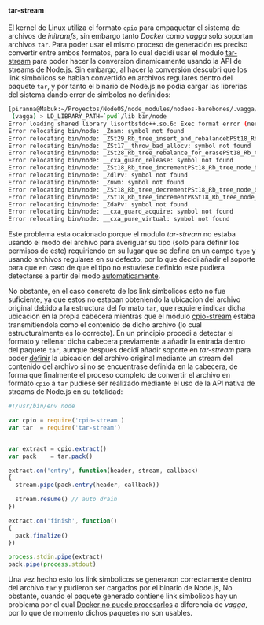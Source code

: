 #### tar-stream

El kernel de Linux utiliza el formato `cpio` para empaquetar el sistema de
archivos de *initramfs*, sin embargo tanto *Docker* como *vagga* solo soportan
archivos `tar`. Para poder usar el mismo proceso de generación es preciso
convertir entre ambos formatos, para lo cual decidi usar el modulo
[tar-stream](https://github.com/mafintosh/tar-stream) para poder hacer la
conversion dinamicamente usando la API de streams de Node.js. Sin embargo, al
hacer la conversión descubri que los link simbolicos se habian convertido en
archivos regulares dentro del paquete `tar`, y por tanto el binario de Node.js
no podia cargar las librerias del sistema dando error de simbolos no definidos:

```bash
[piranna@Mabuk:~/Proyectos/NodeOS/node_modules/nodeos-barebones/.vagga/barebones]
 (vagga) > LD_LIBRARY_PATH=`pwd`/lib bin/node
Error loading shared library lisortbstdc++.so.6: Exec format error (needed by bin/node)
Error relocating bin/node: _Znam: symbol not found
Error relocating bin/node: _ZSt29_Rb_tree_insert_and_rebalancebPSt18_Rb_tree_node_baseS0_RS_: symbol not found
Error relocating bin/node: _ZSt17__throw_bad_allocv: symbol not found
Error relocating bin/node: _ZSt28_Rb_tree_rebalance_for_erasePSt18_Rb_tree_node_baseRS_: symbol not found
Error relocating bin/node: __cxa_guard_release: symbol not found
Error relocating bin/node: _ZSt18_Rb_tree_incrementPSt18_Rb_tree_node_base: symbol not found
Error relocating bin/node: _ZdlPv: symbol not found
Error relocating bin/node: _Znwm: symbol not found
Error relocating bin/node: _ZSt18_Rb_tree_decrementPSt18_Rb_tree_node_base: symbol not found
Error relocating bin/node: _ZSt18_Rb_tree_incrementPKSt18_Rb_tree_node_base: symbol not found
Error relocating bin/node: _ZdaPv: symbol not found
Error relocating bin/node: __cxa_guard_acquire: symbol not found
Error relocating bin/node: __cxa_pure_virtual: symbol not found
```

Este problema esta ocaionado porque el modulo *tar-stream* no estaba usando el
modo del archivo para averiguar su tipo (solo para definir los permisos de este)
requiriendo en su lugar que se defina en un campo `type` y usando archivos
regulares en su defecto, por lo que decidi añadir el soporte para que en caso de
que el tipo no estuviese definido este pudiera detectarse a partir del modo
[automaticamente](https://github.com/NodeOS/tar-stream/commit/b2f57d1b248895d64d19c847fbe68854d9344d56).

No obstante, en el caso concreto de los link simbolicos esto no fue suficiente,
ya que estos no estaban obteniendo la ubicacion del archivo original debido a la
estructura del formato `tar`, que requiere indicar dicha ubicacion en la propia
cabecera mientras que el módulo [cpio-stream](cpio-stream.html) estaba
transmitiendola como el contenido de dicho archivo (lo cual estructuralmente es
lo correcto). En un principio procedi a detectar el formato y rellenar dicha
cabecera previamente a añadir la entrada dentro del paquete `tar`, aunque
despues decidí añadir soporte en *tar-stream* para poder
[definir](https://github.com/NodeOS/tar-stream/commit/b32e9b6b39c15889d31d4d328e1b66cdf944ed27)
la ubicacion del archivo original mediante un stream del contenido del archivo
si no se encuentrase definida en la cabecera, de forma que finalmente el proceso
completo de convertir el archivo en formato `cpio` a `tar` pudiese ser realizado
mediante el uso de la API nativa de streams de Node.js en su totalidad:

```Javascript
#!/usr/bin/env node

var cpio = require('cpio-stream')
var tar  = require('tar-stream')


var extract = cpio.extract()
var pack    = tar.pack()

extract.on('entry', function(header, stream, callback)
{
  stream.pipe(pack.entry(header, callback))

  stream.resume() // auto drain
})

extract.on('finish', function()
{
  pack.finalize()
})

process.stdin.pipe(extract)
pack.pipe(process.stdout)
```

Una vez hecho esto los link simbolicos se generaron correctamente dentro del
archivo `tar` y pudieron ser cargados por el binario de Node.js, No obstante,
cuando el paquete generado contiene link simbolicos hay un problema por el cual
[Docker no puede procesarlos](https://github.com/mafintosh/tar-stream/issues/44)
a diferencia de *vagga*, por lo que de momento dichos paquetes no son usables.
